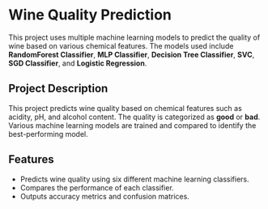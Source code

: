 # Wine Quality Prediction 

This project uses multiple machine learning models to predict the quality of wine based on various chemical features. The models used include **RandomForest Classifier**, **MLP Classifier**, **Decision Tree Classifier**, **SVC**, **SGD Classifier**, and **Logistic Regression**.

## Project Description 
This project predicts wine quality based on chemical features such as acidity, pH, and alcohol content. The quality is categorized as **good** or **bad**. Various machine learning models are trained and compared to identify the best-performing model.

## Features 
- Predicts wine quality using six different machine learning classifiers.
- Compares the performance of each classifier.
- Outputs accuracy metrics and confusion matrices.
